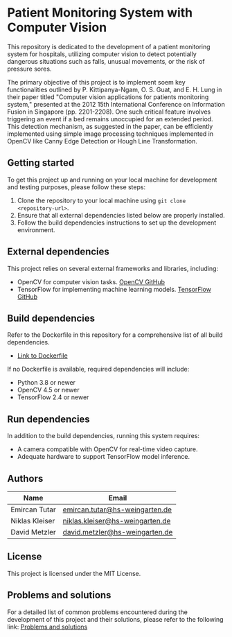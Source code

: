 # Patient Monitoring System with Computer Vision
This repository is dedicated to the development of a patient monitoring system for hospitals, utilizing computer vision to detect potentially dangerous situations such as falls, unusual movements, or the risk of pressure sores.


The primary objective of this project is to implement  soem key functionalities outlined by P. Kittipanya-Ngam, O. S. Guat, and E. H. Lung in their paper titled "Computer vision applications for patients monitoring system," presented at the 2012 15th International Conference on Information Fusion in Singapore (pp. 2201-2208). One such critical feature involves triggering an event if a bed remains unoccupied for an extended period. This detection mechanism, as suggested in the paper, can be efficiently implemented using  simple image processing techniques  implemented in OpenCV like Canny Edge Detection or Hough Line Transformation. 

## Getting started
To get this project up and running on your local machine for development and testing purposes, please follow these steps:
1. Clone the repository to your local machine using `git clone <repository-url>`.
2. Ensure that all external dependencies listed below are properly installed.
3. Follow the build dependencies instructions to set up the development environment.

## External dependencies
This project relies on several external frameworks and libraries, including:
- OpenCV for computer vision tasks. [OpenCV GitHub](https://github.com/opencv/opencv)
- TensorFlow for implementing machine learning models. [TensorFlow GitHub](https://github.com/tensorflow/tensorflow)

## Build dependencies
Refer to the Dockerfile in this repository for a comprehensive list of all build dependencies.
- [Link to Dockerfile](#)

If no Dockerfile is available, required dependencies will include:
- Python 3.8 or newer
- OpenCV 4.5 or newer
- TensorFlow 2.4 or newer

## Run dependencies
In addition to the build dependencies, running this system requires:
- A camera compatible with OpenCV for real-time video capture.
- Adequate hardware to support TensorFlow model inference.

## Authors
| Name | Email |
| ------ | ------ |
| Emircan Tutar    |  emircan.tutar@hs-weingarten.de   |
| Niklas Kleiser   | niklas.kleiser@hs-weingarten.de   |
| David Metzler    | david.metzler@hs-weingarten.de    |


## License
This project is licensed under the MIT License.

## Problems and solutions
For a detailed list of common problems encountered during the development of this project and their solutions, please refer to the following link:
[Problems and solutions](https://fbe-gitlab.hs-weingarten.de/prj-iki-robotics/orga/robolab-wiki/wikis/Problems-And-Solutions)
